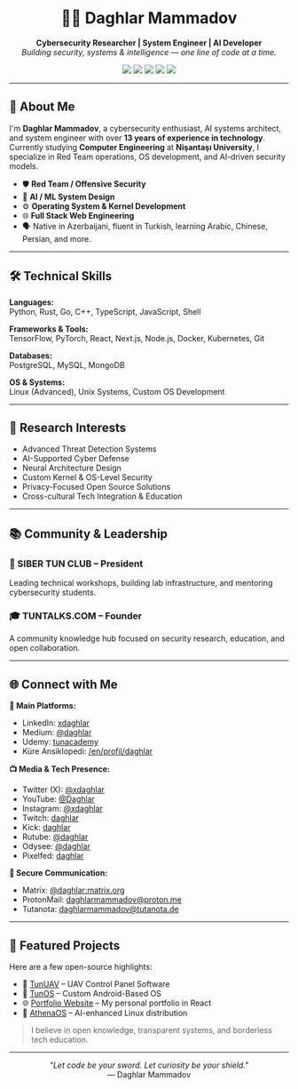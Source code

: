 <h1 align="center">👨‍💻 Daghlar Mammadov</h1>
<p align="center">
  <b>Cybersecurity Researcher | System Engineer | AI Developer</b><br/>
  <i>Building security, systems & intelligence — one line of code at a time.</i>
</p>

<p align="center">
  <a href="https://linkedin.com/in/xdaghlar"><img src="https://img.shields.io/badge/LinkedIn-xdaghlar-blue?logo=linkedin&style=flat-square"></a>
  <a href="https://t.me/daghlar"><img src="https://img.shields.io/badge/Telegram-@daghlar-2CA5E0?logo=telegram&style=flat-square"></a>
  <a href="mailto:daghlarmammadov@proton.me"><img src="https://img.shields.io/badge/Email-ProtonMail-8B89CC?logo=protonmail&style=flat-square"></a>
  <a href="https://medium.com/@daghlar"><img src="https://img.shields.io/badge/Medium-@daghlar-black?logo=medium&style=flat-square"></a>
  <a href="https://daghlar.bsky.social"><img src="https://img.shields.io/badge/Bluesky-daghlar-blue?logo=bluesky&style=flat-square"></a>
</p>

---

## 🧠 About Me

I'm **Daghlar Mammadov**, a cybersecurity enthusiast, AI systems architect, and system engineer with over **13 years of experience in technology**.  
Currently studying **Computer Engineering** at **Nişantaşı University**, I specialize in Red Team operations, OS development, and AI-driven security models.

- 🛡️ **Red Team / Offensive Security**
- 🧬 **AI / ML System Design**
- ⚙️ **Operating System & Kernel Development**
- 🌐 **Full Stack Web Engineering**
- 🗣️ Native in Azerbaijani, fluent in Turkish, learning Arabic, Chinese, Persian, and more.

---

## 🛠️ Technical Skills

**Languages:**  
Python, Rust, Go, C++, TypeScript, JavaScript, Shell

**Frameworks & Tools:**  
TensorFlow, PyTorch, React, Next.js, Node.js, Docker, Kubernetes, Git

**Databases:**  
PostgreSQL, MySQL, MongoDB

**OS & Systems:**  
Linux (Advanced), Unix Systems, Custom OS Development

---

## 🔬 Research Interests

- Advanced Threat Detection Systems  
- AI-Supported Cyber Defense  
- Neural Architecture Design  
- Custom Kernel & OS-Level Security  
- Privacy-Focused Open Source Solutions  
- Cross-cultural Tech Integration & Education

---

## 📚 Community & Leadership

### 🧪 SIBER TUN CLUB – President  
Leading technical workshops, building lab infrastructure, and mentoring cybersecurity students.

### 🎓 TUNTALKS.COM – Founder  
A community knowledge hub focused on security research, education, and open collaboration.

---

## 🌐 Connect with Me

**🔗 Main Platforms:**

- LinkedIn: [xdaghlar](https://linkedin.com/in/xdaghlar)  
- Medium: [@daghlar](https://medium.com/@daghlar)  
- Udemy: [tunacademy](https://www.udemy.com/user/tunacademy/)  
- Küre Ansiklopedi: [/en/profil/daghlar](https://preprod.kureansiklopedi.com/en/profil/daghlar)

**📺 Media & Tech Presence:**

- Twitter (X): [@xdaghlar](https://x.com/xdaghlar)  
- YouTube: [@Daghlar](https://www.youtube.com/@Daghlar)  
- Instagram: [@xdaghlar](https://instagram.com/xdaghlar)  
- Twitch: [daghlar](https://twitch.tv/daghlar)  
- Kick: [daghlar](https://kick.com/daghlar)  
- Rutube: [@daghlar](https://rutube.ru/@daghlar)  
- Odysee: [@daghlar](https://odysee.com/@daghlar:6)  
- Pixelfed: [daghlar](https://pixelfed.social/daghlar)

**💬 Secure Communication:**

- Matrix: [@daghlar:matrix.org](https://matrix.to/#/@daghlar:matrix.org)  
- ProtonMail: daghlarmammadov@proton.me  
- Tutanota: daghlarmammadov@tutanota.de

---

## 🚀 Featured Projects

Here are a few open-source highlights:

- 🎯 [TunUAV](https://github.com/daghlar/TunUAV) – UAV Control Panel Software  
- 📱 [TunOS](https://github.com/daghlar/TunOs) – Custom Android-Based OS  
- 🌐 [Portfolio Website](https://github.com/daghlar/Portfolio) – My personal portfolio in React  
- 🧠 [AthenaOS](https://thenaos.org/en/getting-started/download/) – AI-enhanced Linux distribution

> I believe in open knowledge, transparent systems, and borderless tech education.

---

<p align="center">
  <i>"Let code be your sword. Let curiosity be your shield."</i><br/>
  — Daghlar Mammadov
</p>


